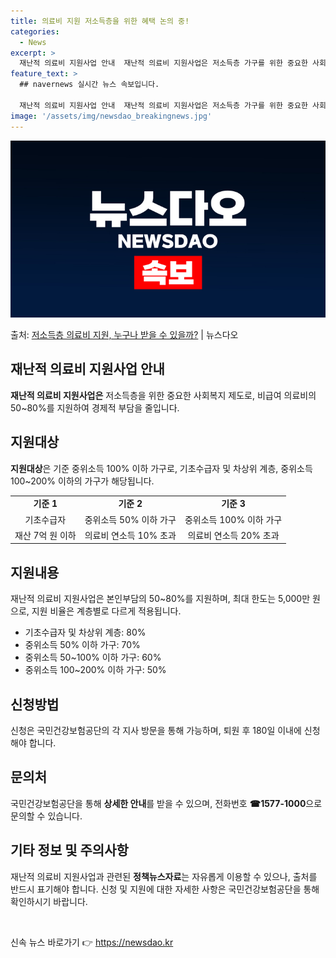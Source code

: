 ```yaml
---
title: 의료비 지원 저소득층을 위한 혜택 논의 중!
categories:
  - News
excerpt: >
  재난적 의료비 지원사업 안내  재난적 의료비 지원사업은 저소득층 가구를 위한 중요한 사회복지 제도로, 비급여…
feature_text: >
  ## navernews 실시간 뉴스 속보입니다.

  재난적 의료비 지원사업 안내  재난적 의료비 지원사업은 저소득층 가구를 위한 중요한 사회복지 제도로, 비급여…
image: '/assets/img/newsdao_breakingnews.jpg'
---
```


![뉴스다오 속보](/assets/img/newsdao_breakingnews.jpg)

<p>출처: <a href="https://newsdao.kr/4486" rel="dofollow">저소득층 의료비 지원, 누구나 받을 수 있을까?</a> | 뉴스다오</p>

<h2 data-ke-size="size26">재난적 의료비 지원사업 안내</h2>
<p data-ke-size="size16"><b>재난적 의료비 지원사업은</b> 저소득층을 위한 중요한 사회복지 제도로, 비급여 의료비의 50~80%를 지원하여 경제적 부담을 줄입니다.</p>

<h2 data-ke-size="size26">지원대상</h2>
<p data-ke-size="size16"><b>지원대상</b>은 기준 중위소득 100% 이하 가구로, 기초수급자 및 차상위 계층, 중위소득 100~200% 이하의 가구가 해당됩니다.</p>

<table>
  <tr>
    <td style="text-align: center; height: 17px;"><b>기준 1</b></td>
    <td style="text-align: center; height: 17px;"><b>기준 2</b></td>
    <td style="text-align: center; height: 17px;"><b>기준 3</b></td>
  </tr>
  <tr>
    <td style="text-align: center; height: 17px;">기초수급자</td>
    <td style="text-align: center; height: 17px;">중위소득 50% 이하 가구</td>
    <td style="text-align: center; height: 17px;">중위소득 100% 이하 가구</td>
  </tr>
  <tr>
    <td style="text-align: center; height: 17px;">재산 7억 원 이하</td>
    <td style="text-align: center; height: 17px;">의료비 연소득 10% 초과</td>
    <td style="text-align: center; height: 17px;">의료비 연소득 20% 초과</td>
  </tr>
</table>

<h2 data-ke-size="size26">지원내용</h2>
<p data-ke-size="size16">재난적 의료비 지원사업은 본인부담의 50~80%를 지원하며, 최대 한도는 5,000만 원으로, 지원 비율은 계층별로 다르게 적용됩니다.</p>

<ul>
  <li>기초수급자 및 차상위 계층: 80%</li>
  <li>중위소득 50% 이하 가구: 70%</li>
  <li>중위소득 50~100% 이하 가구: 60%</li>
  <li>중위소득 100~200% 이하 가구: 50%</li>
</ul>

<h2 data-ke-size="size26">신청방법</h2>
<p data-ke-size="size16">신청은 국민건강보험공단의 각 지사 방문을 통해 가능하며, 퇴원 후 180일 이내에 신청해야 합니다. </p>

<h2 data-ke-size="size26">문의처</h2>
<p data-ke-size="size16">국민건강보험공단을 통해 <b>상세한 안내</b>를 받을 수 있으며, 전화번호 <b>☎1577-1000</b>으로 문의할 수 있습니다.</p>

<h2 data-ke-size="size26">기타 정보 및 주의사항</h2>
<p data-ke-size="size16">재난적 의료비 지원사업과 관련된 <b>정책뉴스자료</b>는 자유롭게 이용할 수 있으나, 출처를 반드시 표기해야 합니다. 신청 및 지원에 대한 자세한 사항은 국민건강보험공단을 통해 확인하시기 바랍니다.</p>
<p data-ke-size="size16">&nbsp;</p> 

신속 뉴스 바로가기 👉 <a href="https://newsdao.kr" rel="dofollow">https://newsdao.kr</a>



